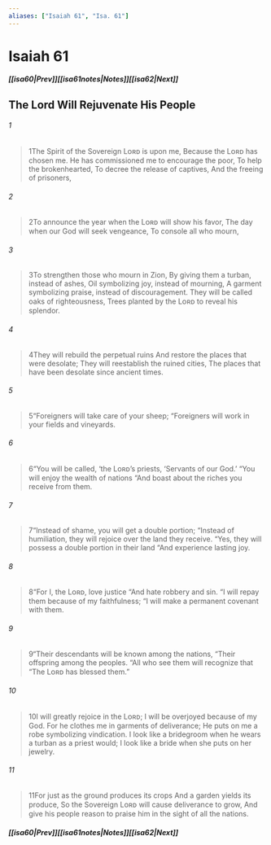 ```yaml
---
aliases: ["Isaiah 61", "Isa. 61"]
---
```

# Isaiah 61
##### <span class=arrow-left></span>[[isa60|Prev]]<span class=navigation-separator></span>[[isa61notes|Notes]]<span class=navigation-separator></span>[[isa62|Next]]<span class=arrow-right></span>
## The Lord Will Rejuvenate His People
###### 1
><span class=verse-first-poetry>1</span>The Spirit of the Sovereign Lᴏʀᴅ is upon me,
>Because the Lᴏʀᴅ has chosen me.
>He has commissioned me to encourage the poor,
>To help the brokenhearted,
>To decree the release of captives,
>And the freeing of prisoners,
###### 2
><span class=verse-body-poetry>2</span>To announce the year when the Lᴏʀᴅ will show his favor,
>The day when our God will seek vengeance,
>To console all who mourn,
###### 3
><span class=verse-body-poetry>3</span>To strengthen those who mourn in Zion,
>By giving them a turban, instead of ashes,
>Oil symbolizing joy, instead of mourning,
>A garment symbolizing praise, instead of discouragement.
>They will be called oaks of righteousness,
>Trees planted by the Lᴏʀᴅ to reveal his splendor.
<div class=paragraph-break></div>

###### 4
><span class=verse-first-poetry>4</span>They will rebuild the perpetual ruins
>And restore the places that were desolate;
>They will reestablish the ruined cities,
>The places that have been desolate since ancient times.
###### 5
><span class=verse-body-poetry>5</span><span class=poetry-quote-double>“</span>Foreigners will take care of your sheep;
><span class=poetry-quote-double>“</span>Foreigners will work in your fields and vineyards.
###### 6
><span class=verse-body-poetry>6</span><span class=poetry-quote-double>“</span>You will be called, ‘the Lᴏʀᴅ’s priests,
><span class=poetry-quote-single>‘</span>Servants of our God.’
><span class=poetry-quote-double>“</span>You will enjoy the wealth of nations
><span class=poetry-quote-double>“</span>And boast about the riches you receive from them.
###### 7
><span class=verse-body-poetry>7</span><span class=poetry-quote-double>“</span>Instead of shame, you will get a double portion;
><span class=poetry-quote-double>“</span>Instead of humiliation, they will rejoice over the land they receive.
><span class=poetry-quote-double>“</span>Yes, they will possess a double portion in their land
><span class=poetry-quote-double>“</span>And experience lasting joy.
###### 8
><span class=verse-body-poetry>8</span><span class=poetry-quote-double>“</span>For I, the Lᴏʀᴅ, love justice
><span class=poetry-quote-double>“</span>And hate robbery and sin.
><span class=poetry-quote-double>“</span>I will repay them because of my faithfulness;
><span class=poetry-quote-double>“</span>I will make a permanent covenant with them.
###### 9
><span class=verse-body-poetry>9</span><span class=poetry-quote-double>“</span>Their descendants will be known among the nations,
><span class=poetry-quote-double>“</span>Their offspring among the peoples.
><span class=poetry-quote-double>“</span>All who see them will recognize that
><span class=poetry-quote-double>“</span>The Lᴏʀᴅ has blessed them.”
<div class=paragraph-break></div>

###### 10
><span class=verse-first-poetry>10</span>I will greatly rejoice in the Lᴏʀᴅ;
>I will be overjoyed because of my God.
>For he clothes me in garments of deliverance;
>He puts on me a robe symbolizing vindication.
>I look like a bridegroom when he wears a turban as a priest would;
>I look like a bride when she puts on her jewelry.
###### 11
><span class=verse-body-poetry>11</span>For just as the ground produces its crops
>And a garden yields its produce,
>So the Sovereign Lᴏʀᴅ will cause deliverance to grow,
>And give his people reason to praise him in the sight of all the nations.
##### <span class=arrow-left></span>[[isa60|Prev]]<span class=navigation-separator></span>[[isa61notes|Notes]]<span class=navigation-separator></span>[[isa62|Next]]<span class=arrow-right></span>